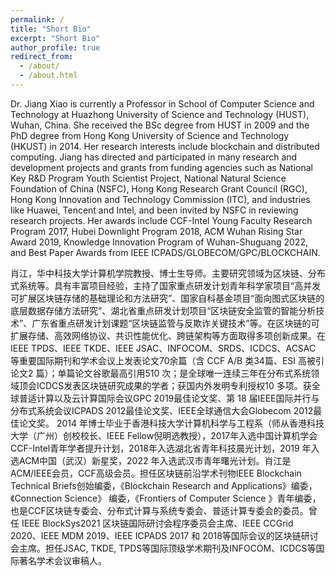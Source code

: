 ```yaml
---
permalink: /
title: "Short Bio"
excerpt: "Short Bio"
author_profile: true
redirect_from: 
  - /about/
  - /about.html
---
```


Dr. Jiang Xiao is currently a Professor in School of Computer Science and Technology at Huazhong University of Science and Technology (HUST), Wuhan, China. She received the BSc degree from HUST in 2009 and the PhD degree from Hong Kong University of Science and Technology (HKUST) in 2014. Her research interests include blockchain and distributed computing. Jiang has directed and participated in many research and development projects and grants from funding agencies such as National Key R&D Program Youth Scientist Project, National Natural Science Foundation of China (NSFC), Hong Kong Research Grant Council (RGC), Hong Kong Innovation and Technology Commission (ITC), and industries like Huawei, Tencent and Intel, and been invited by NSFC in reviewing research projects. Her awards include CCF-Intel Young Faculty Research Program 2017, Hubei Downlight Program 2018, ACM Wuhan Rising Star Award 2019, Knowledge Innovation Program of Wuhan-Shuguang 2022, and Best Paper Awards from IEEE ICPADS/GLOBECOM/GPC/BLOCKCHAIN.



肖江，华中科技大学计算机学院教授、博士生导师。主要研究领域为区块链、分布式系统等。具有丰富项目经验，主持了国家重点研发计划青年科学家项目“高并发可扩展区块链存储的基础理论和方法研究”、国家自科基金项目“面向图式区块链的底层数据存储方法研究”、湖北省重点研发计划项目“区块链安全监管的智能分析技术”、广东省重点研发计划课题“区块链监管与反欺诈关键技术”等。在区块链的可扩展存储、高效网络协议、共识性能优化、跨链架构等方面取得多项创新成果。在 IEEE TPDS、IEEE TKDE、IEEE JSAC、INFOCOM、SRDS、ICDCS、ACSAC 等重要国际期刊和学术会议上发表论文70余篇（含 CCF A/B 类34篇、ESI 高被引论文2 篇）；单篇论文谷歌最高引用510 次；是全球唯一连续三年在分布式系统领域顶会ICDCS发表区块链研究成果的学者；获国内外发明专利授权10 多项。获全球普适计算以及云计算国际会议GPC 2019最佳论文奖、第 18 届IEEE国际并行与分布式系统会议ICPADS 2012最佳论文奖、IEEE全球通信大会Globecom 2012最佳论文奖。
2014 年博士毕业于香港科技大学计算机科学与工程系（师从香港科技大学（广州）创校校长、IEEE Fellow倪明选教授），2017年入选中国计算机学会CCF-Intel青年学者提升计划，2018年入选湖北省青年科技晨光计划，2019 年入选ACM中国（武汉）新星奖，2022 年入选武汉市青年曙光计划。肖江是ACM/IEEE会员，CCF高级会员。担任区块链前沿学术刊物IEEE Blockchain Technical Briefs创始编委，《Blockchain Research and Applications》编委，《Connection Science》 编委，《Frontiers of Computer Science 》青年编委，也是CCF区块链专委会、分布式计算与系统专委会、普适计算专委会的委员。曾任 IEEE BlockSys2021 区块链国际研讨会程序委员会主席、IEEE CCGrid 2020、IEEE MDM 2019、IEEE ICPADS 2017 和 2018等国际会议的区块链研讨会主席。担任JSAC, TKDE, TPDS等国际顶级学术期刊及INFOCOM、ICDCS等国际著名学术会议审稿人。
